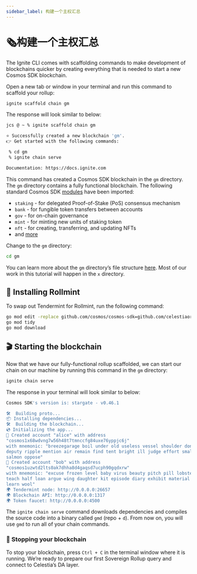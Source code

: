```yaml
---
sidebar_label: 构建一个主权汇总
---
```


# 🗞构建一个主权汇总

The Ignite CLI comes with scaffolding commands to make development of blockchains quicker by creating everything that is needed to start a new Cosmos SDK blockchain.

Open a new tab or window in your terminal and run this command to scaffold your rollup:

```bash
ignite scaffold chain gm
```

The response will look similar to below:

```bash
jcs @ ~ % ignite scaffold chain gm

⭐️ Successfully created a new blockchain 'gm'.
👉 Get started with the following commands:

 % cd gm
 % ignite chain serve

Documentation: https://docs.ignite.com
```

This command has created a Cosmos SDK blockchain in the `gm` directory. The `gm` directory contains a fully functional blockchain. The following standard Cosmos SDK [modules](https://docs.cosmos.network/master/modules/) have been imported:

- `staking` - for delegated Proof-of-Stake (PoS) consensus mechanism
- `bank` - for fungible token transfers between accounts
- `gov` - for on-chain governance
- `mint` - for minting new units of staking token
- `nft` - for creating, transferring, and updating NFTs
- and [more](https://docs.cosmos.network/master/architecture/adr-043-nft-module.html)

Change to the `gm` directory:

```bash
cd gm
```

You can learn more about the `gm` directory’s file structure [here](https://docs.ignite.com/guide/hello#blockchain-directory-structure). Most of our work in this tutorial will happen in the `x` directory.

## 💎 Installing Rollmint

To swap out Tendermint for Rollmint, run the following command:

```bash
go mod edit -replace github.com/cosmos/cosmos-sdk=github.com/celestiaorg/cosmos-sdk-rollmint@v0.46.1-rollmint-v0.4.0
go mod tidy
go mod download
```

## 🎬 Starting the blockchain

Now that we have our fully-functional rollup scaffolded, we can start our chain on our machine by running this command in the `gm` directory:

```bash
ignite chain serve
```

The response in your terminal will look similar to below:

```bash
Cosmos SDK's version is: stargate - v0.46.1

🛠️  Building proto...
📦 Installing dependencies...
🛠️  Building the blockchain...
💿 Initializing the app...
🙂 Created account "alice" with address
"cosmos1x68wdvng7w56h48t7tmnccfg84uxe76yppjc6j"
with mnemonic: "breezegarage boil under old useless vessel shoulder donkey
deputy ripple mention air remain find tent bright ill judge effort small lazy
salmon oppose"
🙂 Created account "bob" with address
"cosmos1uzwtd2lts0ak7dhha8d4gaqsd7ucph90gqdxrw"
with mnemonic: "excuse frozen level baby virus beauty pitch pill lobster argue
teach half loan argue wing daughter kit episode diary exhibit material fortune
learn wool"
🌍 Tendermint node: http://0.0.0.0:26657
🌍 Blockchain API: http://0.0.0.0:1317
🌍 Token faucet: http://0.0.0.0:4500
```

The `ignite chain serve` command downloads dependencies and compiles the source code into a binary called `gmd` (repo + `d`). From now on, you will use `gmd` to run all of your chain commands.

### 🛑 Stopping your blockchain

To stop your blockchain, press `Ctrl + C` in the terminal window where it is running. We’re ready to prepare our first Sovereign Rollup query and connect to Celestia’s DA layer.
